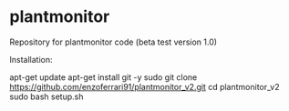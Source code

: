 # plantmonitor

Repository for plantmonitor code
(beta test version 1.0)

Installation:

apt-get update
apt-get install git -y
sudo git clone https://github.com/enzoferrari91/plantmonitor_v2.git
cd plantmonitor_v2
sudo bash setup.sh
